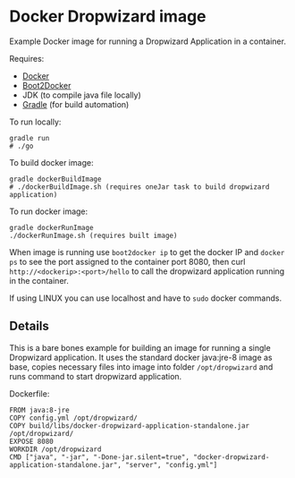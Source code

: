 # Docker Dropwizard image

Example Docker image for running a Dropwizard Application in a container.

Requires:
* [Docker](https://www.docker.com/)
* [Boot2Docker](http://boot2docker.io/)
* JDK (to compile java file locally)
* [Gradle](https://gradle.org/) (for build automation)

To run locally:

```
gradle run
# ./go
```

To build docker image:

```
gradle dockerBuildImage
# ./dockerBuildImage.sh (requires oneJar task to build dropwizard application)
```

To run docker image:

```
gradle dockerRunImage
./dockerRunImage.sh (requires built image)
```

When image is running use `boot2docker ip` to get the docker IP and `docker ps` to see the port assigned to the container port 8080, then curl `http://<dockerip>:<port>/hello` to call the dropwizard application running in the container.

If using LINUX you can use localhost and have to `sudo` docker commands.

## Details

This is a bare bones example for building an image for running a single Dropwizard application. It uses the standard docker java:jre-8 image as base, copies necessary files into image into folder `/opt/dropwizard` and runs command to start dropwizard application.

Dockerfile:

```
FROM java:8-jre
COPY config.yml /opt/dropwizard/
COPY build/libs/docker-dropwizard-application-standalone.jar /opt/dropwizard/
EXPOSE 8080
WORKDIR /opt/dropwizard
CMD ["java", "-jar", "-Done-jar.silent=true", "docker-dropwizard-application-standalone.jar", "server", "config.yml"]
```